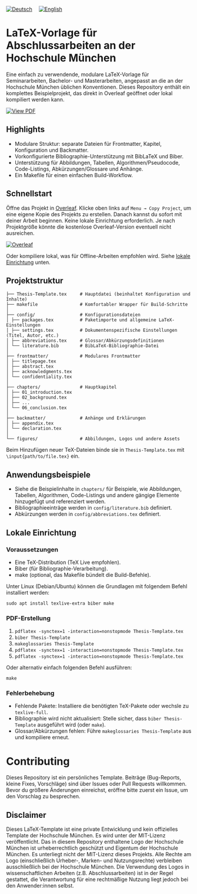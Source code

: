 [![Deutsch](https://img.shields.io/badge/DE-Deutsch-0A84FF?style=for-the-badge&logo=google-translate&logoColor=0A84FF)](https://github.com/Simon-Hi5/Hochschule-Muenchen-LaTeX-Template)&emsp;
[![English](https://img.shields.io/badge/EN-English-lightgrey?style=for-the-badge&logo=google-translate&logoColor=lightgrey)](https://github.com/Simon-Hi5/Hochschule-Muenchen-LaTeX-Template/tree/english)

# LaTeX-Vorlage für Abschlussarbeiten an der Hochschule München

Eine einfach zu verwendende, modulare LaTeX-Vorlage für Seminararbeiten, Bachelor- und Masterarbeiten, angepasst an die an der Hochschule München üblichen Konventionen. Dieses Repository enthält ein komplettes Beispielprojekt, das direkt in Overleaf geöffnet oder lokal kompiliert werden kann.

[![View PDF](https://img.shields.io/badge/View-Thesis_Template-red?style=for-the-badge&logo=readdotcv&logoColor=red)](Thesis-Template.pdf)

## Highlights

- Modulare Struktur: separate Dateien für Frontmatter, Kapitel, Konfiguration und Backmatter.
- Vorkonfigurierte Bibliographie-Unterstützung mit BibLaTeX und Biber.
- Unterstützung für Abbildungen, Tabellen, Algorithmen/Pseudocode, Code-Listings, Abkürzungen/Glossare und Anhänge.
- Ein Makefile für einen einfachen Build-Workflow.

## Schnellstart

Öffne das Projekt in [Overleaf](https://www.overleaf.com/read/nrmrmjvwwhnv#ddfbfb). Klicke oben links auf `Menu → Copy Project`, um eine eigene Kopie des Projekts zu erstellen. Danach kannst du sofort mit deiner Arbeit beginnen. Keine lokale Einrichtung erforderlich. Je nach Projektgröße könnte die kostenlose Overleaf-Version eventuell nicht ausreichen.

[![Overleaf](https://img.shields.io/badge/Open_in-Overleaf-47A141?style=for-the-badge&logo=overleaf)](https://www.overleaf.com/read/nrmrmjvwwhnv#ddfbfb)

Oder kompiliere lokal, was für Offline-Arbeiten empfohlen wird. Siehe [lokale Einrichtung](#lokale-einrichtung) unten.

## Projektstruktur

```
├── Thesis-Template.tex     # Hauptdatei (beinhaltet Konfiguration und Inhalte)
├── makefile                # Komfortabler Wrapper für Build-Schritte
│
├── config/                 # Konfigurationsdateien
│ ├── packages.tex          # Paketimporte und allgemeine LaTeX-Einstellungen
│ ├── settings.tex          # Dokumentenspezifische Einstellungen (Titel, Autor, etc.)
│ ├── abbreviations.tex     # Glossar/Abkürzungsdefinitionen
│ └── literature.bib        # BibLaTeX-Bibliographie-Datei
│
├── frontmatter/            # Modulares Frontmatter
│ ├── titlepage.tex
│ ├── abstract.tex
│ ├── acknowledgments.tex
│ └── confidentiality.tex
│
├── chapters/               # Hauptkapitel
│ ├── 01_introduction.tex
│ ├── 02_background.tex
│ ├── ...
│ └── 06_conclusion.tex
│
├── backmatter/             # Anhänge und Erklärungen
│ ├── appendix.tex
│ └── declaration.tex
│
└── figures/                # Abbildungen, Logos und andere Assets
```

Beim Hinzufügen neuer TeX-Dateien binde sie in `Thesis-Template.tex` mit `\input{path/to/file.tex}` ein.

## Anwendungsbeispiele

- Siehe die Beispielinhalte in `chapters/` für Beispiele, wie Abbildungen, Tabellen, Algorithmen, Code-Listings und andere gängige Elemente hinzugefügt und referenziert werden.
- Bibliographieeinträge werden in `config/literature.bib` definiert.
- Abkürzungen werden in `config/abbreviations.tex` definiert.

## Lokale Einrichtung

### Voraussetzungen

- Eine TeX-Distribution (TeX Live empfohlen).
- Biber (für Bibliographie-Verarbeitung).
- make (optional, das Makefile bündelt die Build-Befehle).

Unter Linux (Debian/Ubuntu) können die Grundlagen mit folgendem Befehl installiert werden:

`sudo apt install texlive-extra biber make`

### PDF-Erstellung

1. `pdflatex -synctex=1 -interaction=nonstopmode Thesis-Template.tex`
2. `biber Thesis-Template`
3. `makeglossaries Thesis-Template`
4. `pdflatex -synctex=1 -interaction=nonstopmode Thesis-Template.tex`
5. `pdflatex -synctex=1 -interaction=nonstopmode Thesis-Template.tex`

Oder alternativ einfach folgenden Befehl ausführen:

`make`

### Fehlerbehebung

- Fehlende Pakete: Installiere die benötigten TeX-Pakete oder wechsle zu `texlive-full`.
- Bibliographie wird nicht aktualisiert: Stelle sicher, dass `biber Thesis-Template` ausgeführt wird (oder `make`).
- Glossar/Abkürzungen fehlen: Führe `makeglossaries Thesis-Template` aus und kompiliere erneut.

# Contributing

Dieses Repository ist ein persönliches Template. Beiträge (Bug-Reports, kleine Fixes, Vorschläge) sind über Issues oder Pull Requests willkommen.  
Bevor du größere Änderungen einreichst, eröffne bitte zuerst ein Issue, um den Vorschlag zu besprechen.

## Disclaimer

Dieses LaTeX-Template ist eine private Entwicklung und kein offizielles Template der Hochschule München. Es wird unter der MIT-Lizenz veröffentlicht. Das in diesem Repository enthaltene Logo der Hochschule München ist urheberrechtlich geschützt und Eigentum der Hochschule München. Es unterliegt nicht der MIT-Lizenz dieses Projekts. Alle Rechte am Logo (einschließlich Urheber-, Marken- und Nutzungsrechte) verbleiben ausschließlich bei der Hochschule München. Die Verwendung des Logos in wissenschaftlichen Arbeiten (z.B. Abschlussarbeiten) ist in der Regel gestattet, die Verantwortung für eine rechtmäßige Nutzung liegt jedoch bei den Anwender:innen selbst.
